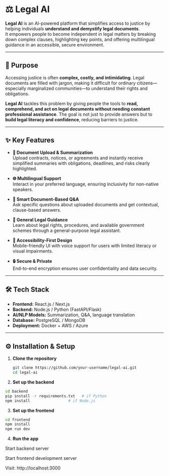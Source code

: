 # ⚖️ Legal AI

**Legal AI** is an AI-powered platform that simplifies access to justice by helping individuals **understand and demystify legal documents**.  
It empowers people to become independent in legal matters by breaking down complex clauses, highlighting key points, and offering multilingual guidance in an accessible, secure environment.  

---

## 🚀 Purpose

Accessing justice is often **complex, costly, and intimidating**. Legal documents are filled with jargon, making it difficult for ordinary citizens—especially marginalized communities—to understand their rights and obligations.  

**Legal AI** tackles this problem by giving people the tools to **read, comprehend, and act on legal documents without needing constant professional assistance**. The goal is not just to provide answers but to **build legal literacy and confidence**, reducing barriers to justice.  

---

## ✨ Key Features

- **📄 Document Upload & Summarization**  
  Upload contracts, notices, or agreements and instantly receive simplified summaries with obligations, deadlines, and risks clearly highlighted.  

- **🌐 Multilingual Support**  
  Interact in your preferred language, ensuring inclusivity for non-native speakers.  

- **🤖 Smart Document-Based Q&A**  
  Ask specific questions about uploaded documents and get contextual, clause-based answers.  

- **💬 General Legal Guidance**  
  Learn about legal rights, procedures, and available government schemes through a general-purpose legal assistant.  

- **🎯 Accessibility-First Design**  
  Mobile-friendly UI with voice support for users with limited literacy or visual impairments.  

- **🔒 Secure & Private**  
  End-to-end encryption ensures user confidentiality and data security.  

---

## 🛠️ Tech Stack

- **Frontend:** React.js / Next.js  
- **Backend:** Node.js / Python (FastAPI/Flask)  
- **AI/NLP Models:** Summarization, Q&A, language translation  
- **Database:** PostgreSQL / MongoDB  
- **Deployment:** Docker + AWS / Azure  

---

## ⚙️ Installation & Setup

1. **Clone the repository**
   ```bash
   git clone https://github.com/your-username/legal-ai.git
   cd legal-ai
   ```
2. **Set up the backend**

```bash
cd backend
pip install -r requirements.txt   # if Python
npm install                 # if Node.js
```
3. **Set up the frontend**

```bash
cd frontend
npm install
npm run dev
```
4. **Run the app**

Start backend server

Start frontend development server

Visit: http://localhost:3000



